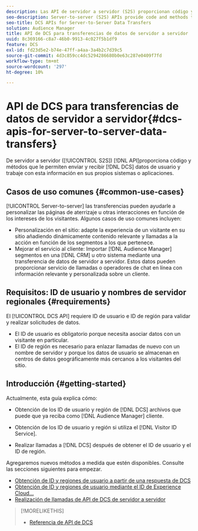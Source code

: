 ```yaml
---
description: Las API de servidor a servidor (S2S) proporcionan código y métodos que le permiten enviar y recibir datos de usuario de DCS y trabajar con esta información en sus propios sistemas o aplicaciones.
seo-description: Server-to-server (S2S) APIs provide code and methods that let you send and receive DCS user data and work with this information in your own systems or applications.
seo-title: DCS APIs for Server-to-Server Data Transfers
solution: Audience Manager
title: API de DCS para transferencias de datos de servidor a servidor
uuid: 8c369166-c8a7-46b0-9913-4c027f5b1df9
feature: DCS
exl-id: fd23d5e2-b74e-47ff-a4aa-3a4b2c7d39c5
source-git-commit: 4d3c859cc4dc5294286680b0e63c287e0409f7fd
workflow-type: tm+mt
source-wordcount: '297'
ht-degree: 10%

---
```


# API de DCS para transferencias de datos de servidor a servidor{#dcs-apis-for-server-to-server-data-transfers}

De servidor a servidor ([!UICONTROL S2S]) [!DNL API]proporciona código y métodos que le permiten enviar y recibir [!DNL DCS] datos de usuario y trabaje con esta información en sus propios sistemas o aplicaciones.

## Casos de uso comunes {#common-use-cases}

[!UICONTROL Server-to-server] las transferencias pueden ayudarle a personalizar las páginas de aterrizaje u otras interacciones en función de los intereses de los visitantes. Algunos casos de uso comunes incluyen:

* Personalización en el sitio: adapte la experiencia de un visitante en su sitio añadiendo dinámicamente contenido relevante y llamadas a la acción en función de los segmentos a los que pertenece.
* Mejorar el servicio al cliente: Importar [!DNL Audience Manager] segmentos en una [!DNL CRM] u otro sistema mediante una transferencia de datos de servidor a servidor. Estos datos pueden proporcionar servicio de llamadas o operadores de chat en línea con información relevante y personalizada sobre un cliente.

## Requisitos: ID de usuario y nombres de servidor regionales {#requirements}

El [!UICONTROL DCS API] requiere ID de usuario e ID de región para validar y realizar solicitudes de datos.

* El ID de usuario es obligatorio porque necesita asociar datos con un visitante en particular.
* El ID de región es necesario para enlazar llamadas de nuevo con un nombre de servidor y porque los datos de usuario se almacenan en centros de datos geográficamente más cercanos a los visitantes del sitio.

## Introducción {#getting-started}

Actualmente, esta guía explica cómo:

* Obtención de los ID de usuario y región de [!DNL DCS] archivos que puede que ya reciba como [!DNL Audience Manager] cliente.

* Obtención de los ID de usuario y región si utiliza el [!DNL Visitor ID Service].
* Realizar llamadas a [!DNL DCS] después de obtener el ID de usuario y el ID de región.

Agregaremos nuevos métodos a medida que estén disponibles. Consulte las secciones siguientes para empezar.

* [Obtención de ID y regiones de usuario a partir de una respuesta de DCS](dcs-aam-ids.md)
* [Obtención de ID y regiones de usuario mediante el ID de Experience Cloud...](dcs-mcid-ids.md)
* [Realización de llamadas de API de DCS de servidor a servidor](dcs-s2s-calls.md)

>[!MORELIKETHIS]
>
>* [Referencia de API de DCS ](../../../api/dcs-intro/dcs-api-reference/dcs-api-methods.md)

